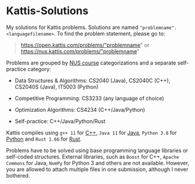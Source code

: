# Kattis-Solutions

My solutions for Kattis problems. Solutions are named `"problemname".<languagefilename>`. To find the problem statement, please go to:
> https://open.kattis.com/problems/"problemname"
or
> https://nus.kattis.com/problems/"problemname"


Problems are grouped by [NUS course](https://nus.kattis.com/courses) categorizations and a separate self-practice category:

* Data Structures & Algorithms: CS2040 (Java), CS2040C (C++), CS2040S (Java), IT5003 (Python)

* Competitive Programming: CS3233 (any language of choice)

* Optimization Algorithms: CS4234 (C++/Java/Python)

* Self-practice: C++/Java/Python/Rust

Kattis compiles using `g++ 11` for [C++](https://open.kattis.com/languages/cpp), `Java 11` for [Java](https://open.kattis.com/languages/java), `Python 3.8` for [Python](https://open.kattis.com/languages/python3) and `Rust 1.66` for [Rust](https://open.kattis.com/languages/rust).

Problems have to be solved using base programming language libraries or self-coded structures. External libraries, such as `Boost` for C++, `Apache Commons` for Java, `NumPy` for Python 3 and others are not available. However, you are allowed to attach multiple files in one submission, although I never bothered.
